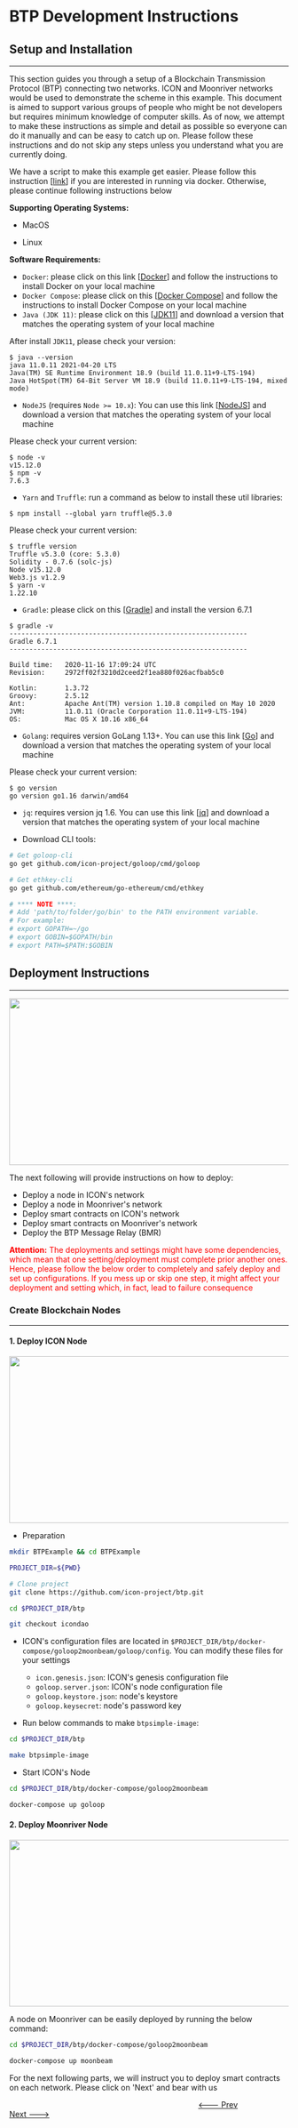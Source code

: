 # BTP Development Instructions

## Setup and Installation

[comment]: <&nbsp;&nbsp;&nbsp;&nbsp;&nbsp;&nbsp;&nbsp;&nbsp; ![0](https://progress-bar.dev/0/)>

____
This section guides you through a setup of a Blockchain Transmission Protocol (BTP) connecting two networks. ICON and Moonriver networks would be used to demonstrate the scheme in this example. This document is aimed to support various groups of people who might be not developers but requires minimum knowledge of computer skills. As of now, we attempt to make these instructions as simple and detail as possible so everyone can do it manually and can be easy to catch up on. Please follow these instructions and do not skip any steps unless you understand what you are currently doing.

We have a script to make this example get easier. Please follow this instruction [[link](https://github.com/icon-project/btp/blob/icondao/docker-compose/goloop2moonbeam/README.MD)] if you are interested in running via docker. Otherwise, please continue following instructions below

**Supporting Operating Systems:**

- MacOS

- Linux

**Software Requirements:**

- `Docker`: please click on this link [[Docker](https://docs.docker.com/engine/)] and follow the instructions to install Docker on your local machine
- `Docker Compose`: please click on this [[Docker Compose](https://docs.docker.com/compose/install/)] and follow the instructions to install Docker Compose on your local machine
- `Java (JDK 11)`:  please click on this [[JDK11](https://www.oracle.com/java/technologies/javase-jdk11-downloads.html)] and download a version that matches the operating system of your local machine

After install `JDK11`, please check your version:

```shell
$ java --version
java 11.0.11 2021-04-20 LTS
Java(TM) SE Runtime Environment 18.9 (build 11.0.11+9-LTS-194)
Java HotSpot(TM) 64-Bit Server VM 18.9 (build 11.0.11+9-LTS-194, mixed mode)
```

- `NodeJS` (requires `Node >= 10.x`): You can use this link [[NodeJS](https://nodejs.org/en/download/)] and download a version that matches the operating system of your local machine

Please check your current version:

```shell
$ node -v
v15.12.0
$ npm -v
7.6.3
```

- `Yarn` and `Truffle`: run a command as below to install these util libraries:

```shell
$ npm install --global yarn truffle@5.3.0
```

Please check your current version:

```shell
$ truffle version
Truffle v5.3.0 (core: 5.3.0)
Solidity - 0.7.6 (solc-js)
Node v15.12.0
Web3.js v1.2.9
$ yarn -v
1.22.10
```

- `Gradle`: please click on this [[Gradle](https://gradle.org/install/)] and install the version 6.7.1

```shell
$ gradle -v
------------------------------------------------------------
Gradle 6.7.1
------------------------------------------------------------

Build time:   2020-11-16 17:09:24 UTC
Revision:     2972ff02f3210d2ceed2f1ea880f026acfbab5c0

Kotlin:       1.3.72
Groovy:       2.5.12
Ant:          Apache Ant(TM) version 1.10.8 compiled on May 10 2020
JVM:          11.0.11 (Oracle Corporation 11.0.11+9-LTS-194)
OS:           Mac OS X 10.16 x86_64
```

- `Golang`: requires version GoLang 1.13+. You can use this link [[Go](https://golang.org/doc/install)] and download a version that matches the operating system of your local machine

Please check your current version:

```shell
$ go version
go version go1.16 darwin/amd64
```

- `jq`: requires version jq 1.6. You can use this link [[jq](https://stedolan.github.io/jq/download/)] and download a version that matches the operating system of your local machine

- Download CLI tools:

```bash
# Get goloop-cli
go get github.com/icon-project/goloop/cmd/goloop

# Get ethkey-cli
go get github.com/ethereum/go-ethereum/cmd/ethkey

# **** NOTE ****:
# Add 'path/to/folder/go/bin' to the PATH environment variable.
# For example: 
# export GOPATH=~/go
# export GOBIN=$GOPATH/bin
# export PATH=$PATH:$GOBIN
```

## Deployment Instructions

____
<p align="center">
  <img src="./images/Deployment-Module.png" width="800" height="300" />
</p>

The next following will provide instructions on how to deploy:

- Deploy a node in ICON's network
- Deploy a node in Moonriver's network
- Deploy smart contracts on ICON's network
- Deploy smart contracts on Moonriver's network
- Deploy the BTP Message Relay (BMR)

<span style="color:red">**Attention:** The deployments and settings might have some dependencies, which mean that one setting/deployment must complete prior another ones. Hence, please follow the below order to completely and safely deploy and set up configurations. If you mess up or skip one step, it might affect your deployment and setting which, in fact, lead to failure consequence</span> 

### Create Blockchain Nodes

____

#### 1. Deploy ICON Node

<p align="center">
  <img src="./images/Deploy-ICON-Node.png" width="800" height="300" />
</p>

- Preparation

```bash
mkdir BTPExample && cd BTPExample

PROJECT_DIR=${PWD}

# Clone project
git clone https://github.com/icon-project/btp.git

cd $PROJECT_DIR/btp

git checkout icondao
```

- ICON's configuration files are located in `$PROJECT_DIR/btp/docker-compose/goloop2moonbeam/goloop/config`. You can modify these files for your settings
  - `icon.genesis.json`: ICON's genesis configuration file
  - `goloop.server.json`: ICON's node configuration file
  - `goloop.keystore.json`: node's keystore
  - `goloop.keysecret`: node's password key

- Run below commands to make `btpsimple-image`:

```bash
cd $PROJECT_DIR/btp

make btpsimple-image
```  

- Start ICON's Node

```bash
cd $PROJECT_DIR/btp/docker-compose/goloop2moonbeam

docker-compose up goloop
```

#### 2. Deploy Moonriver Node

<p align="center">
  <img src="./images/Deploy-MOONRIVER-Node.png" width="800" height="300" />
</p>

A node on Moonriver can be easily deployed by running the below command:

```bash
cd $PROJECT_DIR/btp/docker-compose/goloop2moonbeam

docker-compose up moonbeam
```

For the next following parts, we will instruct you to deploy smart contracts on each network. Please click on 'Next' and bear with us

&emsp; &emsp; &emsp; &emsp; &emsp; &emsp; &emsp; &emsp; &emsp; &emsp; &emsp; &emsp; &emsp; &emsp; &emsp; &emsp; &emsp; &emsp; &emsp;
[<--- Prev](./BTP-Development-Resources.md#prerequisites) &emsp; &emsp; &emsp; &emsp; [Next --->](./Smart-Contracts-ICON.md#smart-contracts-on-icon-deployment)

<!--<p align="center">-->
<!--  <a href="https://git.baikal.io/icon/btp/-/blob/BTPDocument/BTP-Development-Resources.md" class="button"><--- Prev &emsp; &emsp;</a>-->
<!--  <a href="https://git.baikal.io/icon/btp/-/blob/BTPDocument/Smart-Contracts-ICON.md" class="button">&emsp; &emsp; Next </a>-->
<!--</p> -->
